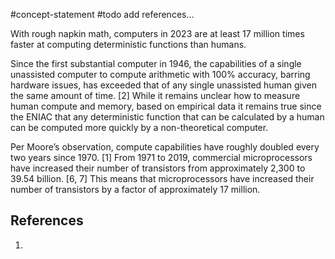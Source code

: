 #concept-statement 
#todo add references...

With rough napkin math, computers in 2023 are at least 17 million times faster at computing deterministic functions than humans. 

Since the first substantial computer in 1946, the capabilities of a single unassisted computer to compute arithmetic with 100% accuracy, barring hardware issues, has exceeded that of any single unassisted human given the same amount of time. [2] While it remains unclear how to measure human compute and memory, based on empirical data it remains true since the ENIAC that any deterministic function that can be calculated by a human can be computed more quickly by a non-theoretical computer. 

Per Moore’s observation, compute capabilities have roughly doubled every two years since 1970. [1] From 1971 to 2019, commercial microprocessors have increased their number of transistors from approximately 2,300 to 39.54 billion. [6, 7] This means that microprocessors have increased their number of transistors by a factor of approximately 17 million. 

## References
1. 